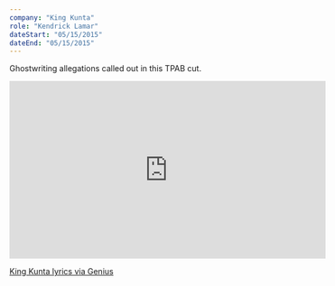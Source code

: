 ```yaml
---
company: "King Kunta"
role: "Kendrick Lamar"
dateStart: "05/15/2015"
dateEnd: "05/15/2015"
---
```


Ghostwriting allegations called out in this TPAB cut.

<iframe width="560" height="315" src="https://www.youtube.com/embed/hRK7PVJFbS8?si=3v80nN2_n6IX0wMo" title="YouTube video player" loading="lazy" frameborder="0" allow="accelerometer; autoplay; clipboard-write; encrypted-media; gyroscope; picture-in-picture; web-share" referrerpolicy="strict-origin-when-cross-origin" allowfullscreen></iframe>

[King Kunta lyrics via Genius](https://genius.com/Kendrick-lamar-king-kunta-lyrics)